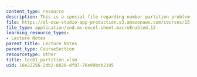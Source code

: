```yaml
---
content_type: resource
description: This is a special file regarding number partition problem.
file: https://ol-ocw-studio-app-production.s3.amazonaws.com/courses/15-053-optimization-methods-in-management-science-spring-2013/16e222562db28020df8776e99bdb2195_lec01_partition.xlsm
file_type: application/vnd.ms-excel.sheet.macroEnabled.12
learning_resource_types:
- Lecture Notes
parent_title: Lecture Notes
parent_type: CourseSection
resourcetype: Other
title: lec01_partition.xlsm
uid: 16e22256-2db2-8020-df87-76e99bdb2195
---
```

